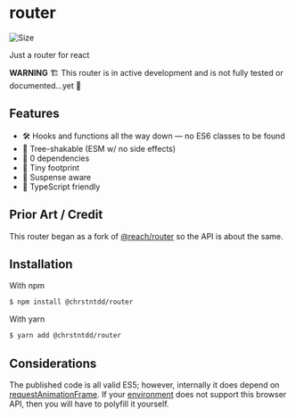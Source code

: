# router

![Size](https://badgen.net/bundlephobia/minzip/@chrstntdd/router@latest)

Just a router for react

**WARNING** 🏗 This router is in active development and is not fully tested or documented...yet 🚧

## Features

* 🛠 Hooks and functions all the way down — no ES6 classes to be found
* 🌳 Tree-shakable (ESM w/ no side effects)
* 🚫 0 dependencies
* 🐜 Tiny footprint
* 🚟 Suspense aware
* 📘 TypeScript friendly

## Prior Art / Credit
This router began as a fork of [@reach/router](https://github.com/reach/router) so the API is about the same.


## Installation

With npm
```bash
$ npm install @chrstntdd/router
```
With yarn
```bash
$ yarn add @chrstntdd/router
```

## Considerations

The published code is all valid ES5; however, internally it does depend on [requestAnimationFrame](https://developer.mozilla.org/en-US/docs/Web/API/window/requestAnimationFrame). If your [environment](https://caniuse.com/#feat=requestanimationframe) does not support this browser API, then you will have to polyfill it yourself.
